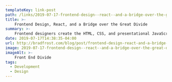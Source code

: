 ```yaml
---
templateKey: link-post
path: /links/2019-07-17-frontend-design--react--and-a-bridge-over-the-great-divide
title: >-
    Frontend Design, React, and a Bridge over the Great Divide
summary: >-
    Frontend designers create the HTML, CSS, and presentational JavaScript code that powers web productsâ€™ user interfaces. I see frontend design as helpful mortar that bridges the gap between design and development. 
date: 2019-07-17T14:38:35-04:00
url: http://bradfrost.com/blog/post/frontend-design-react-and-a-bridge-over-the-great-divide/
image: 2019-07-17-frontend-design--react--and-a-bridge-over-the-great-divide.png
imageAlt: >-
    Front End Divide
tags:
  - Development
  - Design
---
```

